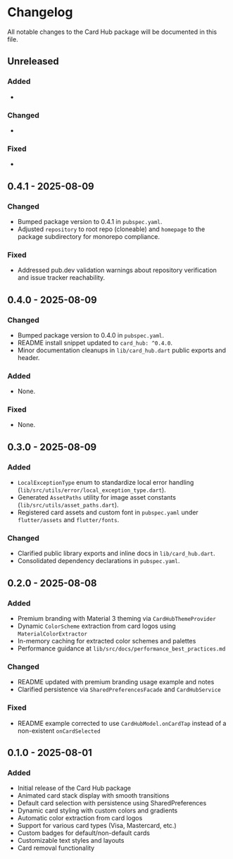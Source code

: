 # Changelog

All notable changes to the Card Hub package will be documented in this file.

## Unreleased

### Added
-

### Changed
-

### Fixed
-
## 0.4.1 - 2025-08-09

### Changed
- Bumped package version to 0.4.1 in `pubspec.yaml`.
- Adjusted `repository` to root repo (cloneable) and `homepage` to the package subdirectory for monorepo compliance.

### Fixed
- Addressed pub.dev validation warnings about repository verification and issue tracker reachability.
## 0.4.0 - 2025-08-09

### Changed
- Bumped package version to 0.4.0 in `pubspec.yaml`.
- README install snippet updated to `card_hub: ^0.4.0`.
- Minor documentation cleanups in `lib/card_hub.dart` public exports and header.

### Added
- None.

### Fixed
- None.

## 0.3.0 - 2025-08-09

### Added
- `LocalExceptionType` enum to standardize local error handling (`lib/src/utils/error/local_exception_type.dart`).
- Generated `AssetPaths` utility for image asset constants (`lib/src/utils/asset_paths.dart`).
- Registered card assets and custom font in `pubspec.yaml` under `flutter/assets` and `flutter/fonts`.

### Changed
- Clarified public library exports and inline docs in `lib/card_hub.dart`.
- Consolidated dependency declarations in `pubspec.yaml`.

## 0.2.0 - 2025-08-08

### Added
- Premium branding with Material 3 theming via `CardHubThemeProvider`
- Dynamic `ColorScheme` extraction from card logos using `MaterialColorExtractor`
- In-memory caching for extracted color schemes and palettes
- Performance guidance at `lib/src/docs/performance_best_practices.md`

### Changed
- README updated with premium branding usage example and notes
- Clarified persistence via `SharedPreferencesFacade` and `CardHubService`

### Fixed
- README example corrected to use `CardHubModel.onCardTap` instead of a non-existent `onCardSelected`

## 0.1.0 - 2025-08-01

### Added
- Initial release of the Card Hub package
- Animated card stack display with smooth transitions
- Default card selection with persistence using SharedPreferences
- Dynamic card styling with custom colors and gradients
- Automatic color extraction from card logos
- Support for various card types (Visa, Mastercard, etc.)
- Custom badges for default/non-default cards
- Customizable text styles and layouts
- Card removal functionality

